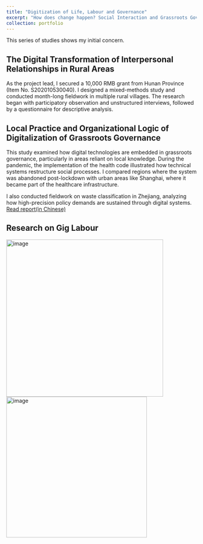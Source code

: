 ```yaml
---
title: "Digitization of Life, Labour and Governance"
excerpt: "How does change happen? Social Interaction and Grassroots Governance"
collection: portfolio
---
```


This series of studies shows my initial concern.

## The Digital Transformation of Interpersonal Relationships in Rural Areas

As the project lead, I secured a 10,000 RMB grant from Hunan Province (Item No. S202010530040). I designed a mixed-methods study and conducted month-long fieldwork in multiple rural villages. The research began with participatory observation and unstructured interviews, followed by a questionnaire for descriptive analysis.


## Local Practice and Organizational Logic of Digitalization of Grassroots Governance

This study examined how digital technologies are embedded in grassroots governance, particularly in areas reliant on local knowledge. During the pandemic, the implementation of the health code illustrated how technical systems restructure social processes. I compared regions where the system was abandoned post-lockdown with urban areas like Shanghai, where it became part of the healthcare infrastructure. 

I also conducted fieldwork on waste classification in Zhejiang, analyzing how high-precision policy demands are sustained through digital systems. [Read report(in Chinese)](https://github.com/user-attachments/files/20052348/default.pdf)


## Research on Gig Labour

<img width="415" alt="image" src="https://github.com/user-attachments/assets/dab3c920-42c4-465d-b8eb-a890feb84f4b" />

<img width="372" alt="image" src="https://github.com/user-attachments/assets/588f5692-8977-4496-86cb-a3ff13b74d04" />



